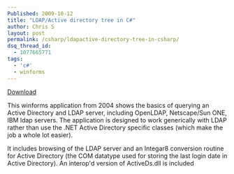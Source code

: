 ```yaml
---
Published: 2009-10-12
title: "LDAP/Active directory tree in C#"
author: Chris S
layout: post
permalink: /csharp/ldapactive-directory-tree-in-csharp/
dsq_thread_id:
  - 1077665771
tags:
  - 'c#'
  - winforms
---
```

[Download][1]

This winforms application from 2004 shows the basics of querying an Active Directory and LDAP server, including OpenLDAP, Netscape/Sun ONE, IBM ldap servers. The application is designed to work generically with LDAP rather than use the .NET Active Directory specific classes (which make the job a whole lot easier).

<!--more-->

It includes browsing of the LDAP server and an Integar8 conversion routine for Active Directory (the COM datatype used for storing the last login date in Active Directory). An interop'd version of ActiveDs.dll is included

 [1]: /wp-content/uploads/2013/02/ldapexample.zip
